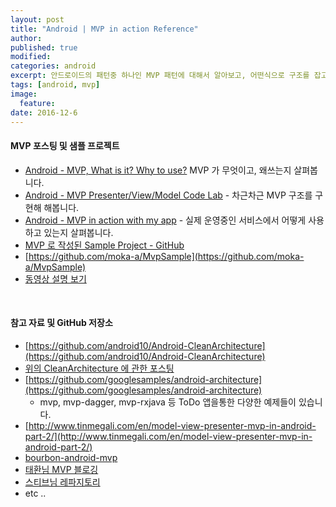 ```yaml
---
layout: post
title: "Android | MVP in action Reference"
author:
published: true
modified:
categories: android
excerpt: 안드로이드의 패턴중 하나인 MVP 패턴에 대해서 알아보고, 어떤식으로 구조를 잡고 코드를 구현해 나가야 되는지 코드를 통해서 차근차근 살펴봅시다. 참고한 프로젝트와 사이트들을 정리 해봤습니다.
tags: [android, mvp]
image:
  feature:
date: 2016-12-6
---
```

#### MVP 포스팅 및 샘플 프로젝트
- [Android - MVP, What is it? Why to use?](http://moka-a.github.io/android/android-mvp/) MVP 가 무엇이고, 왜쓰는지 살펴봅니다.
- [Android - MVP Presenter/View/Model Code Lab](http://moka-a.github.io/android/android-mvp-01/) - 차근차근 MVP 구조를 구현해 해봅니다.
- [Android - MVP in action with my app](http://moka-a.github.io/android/android-mvp-02/) - 실제 운영중인 서비스에서 어떻게 사용하고 있는지 살펴봅니다.
- [MVP 로 작성된 Sample Project - GitHub](https://github.com/moka-a/moka-sample-android)
- [https://github.com/moka-a/MvpSample](https://github.com/moka-a/MvpSample)
- [동영상 설명 보기](https://youtu.be/Pydw-dzy2Vg)

<br>

#### 참고 자료 및 GitHub 저장소
- [https://github.com/android10/Android-CleanArchitecture](https://github.com/android10/Android-CleanArchitecture)
- [위의 CleanArchitecture 에 관한 포스팅](https://medium.com/@dmilicic/a-detailed-guide-on-developing-android-apps-using-the-clean-architecture-pattern-d38d71e94029#.fsbmo819h)
- [https://github.com/googlesamples/android-architecture](https://github.com/googlesamples/android-architecture)
  - mvp, mvp-dagger, mvp-rxjava 등 ToDo 앱을통한 다양한 예제들이 있습니다.
- [http://www.tinmegali.com/en/model-view-presenter-mvp-in-android-part-2/](http://www.tinmegali.com/en/model-view-presenter-mvp-in-android-part-2/)
- [bourbon-android-mvp](https://medium.com/exploring-android/introducing-bourbon-dribbble-android-mvp-and-a-common-code-module-1d332a4028b5#.cpr5wy9e4)
- [태환님 MVP 블로깅](http://thdev.tech/androiddev/2016/10/12/Android-MVP-Intro.html)
- [스티브님 레파지토리](https://github.com/ZeroBrain/GDG-ATSL-ON-MVP)
- etc ..





<br>
<br>

